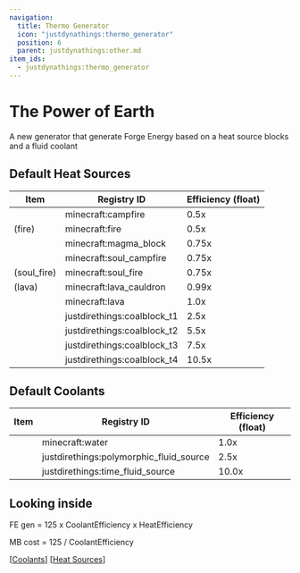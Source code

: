 ```yaml
---
navigation:
  title: Thermo Generator
  icon: "justdynathings:thermo_generator"
  position: 6
  parent: justdynathings:other.md
item_ids:
  - justdynathings:thermo_generator
---
```


# The Power of Earth

A new generator that generate Forge Energy based on a heat source blocks and a fluid coolant

<BlockImage id="justdynathings:thermo_generator" scale="4.0" p:facing="down" p:active="true"/>

<Recipe id="justdynathings:thermo_generator" />

## Default Heat Sources

| Item                                                                     | Registry ID                 | Efficiency (float) |
| ------------------------------------------------------------------------ | --------------------------- | ------------------ |
| <ItemImage id= "minecraft:campfire"  scale="0.75" />                     | minecraft:campfire          | 0.5x               |
| <ItemImage id= "minecraft:flint_and_steel"   scale="0.75" /> (fire)      | minecraft:fire              | 0.5x               |
| <ItemImage id="minecraft:magma_block"   scale="0.75" />                  | minecraft:magma_block       | 0.75x              |
| <ItemImage id="minecraft:soul_campfire"  scale="0.75" />                 | minecraft:soul_campfire     | 0.75x              |
| <ItemImage id="minecraft:flint_and_steel"    scale="0.75" /> (soul_fire) | minecraft:soul_fire         | 0.75x              |
| <ItemImage id= "minecraft:cauldron"   scale="0.75" /> (lava)             | minecraft:lava_cauldron     | 0.99x              |
| <ItemImage id= "minecraft:lava_bucket"         scale="0.75" />           | minecraft:lava              | 1.0x               |
| <ItemImage id= "justdirethings:coalblock_t1"  scale="0.75" />            | justdirethings:coalblock_t1 | 2.5x               |
| <ItemImage id="justdirethings:coalblock_t2"  scale="0.75" />             | justdirethings:coalblock_t2 | 5.5x               |
| <ItemImage id="justdirethings:coalblock_t3"  scale="0.75" />             | justdirethings:coalblock_t3 | 7.5x               |
| <ItemImage id="justdirethings:coalblock_t4"  scale="0.75" />             | justdirethings:coalblock_t4 | 10.5x              |

## Default Coolants

| Item                                                                      | Registry ID                             | Efficiency (float) |
| ------------------------------------------------------------------------- | --------------------------------------- | ------------------ |
| <ItemImage id= "minecraft:water_bucket"            scale="0.75" />        | minecraft:water                         | 1.0x               |
| <ItemImage id= "justdirethings:polymorphic_fluid_bucket"  scale="0.75" /> | justdirethings:polymorphic_fluid_source | 2.5x               |
| <ItemImage id= "justdirethings:time_fluid_bucket"    scale="0.75" />      | justdirethings:time_fluid_source        | 10.0x              |

## Looking inside

FE gen = 125 x CoolantEfficiency x HeatEfficiency

MB cost = 125 / CoolantEfficiency

[[Coolants](https://github.com/DevDyna/JustDynaThings/blob/main/src/generated/resources/data/justdynathings/data_maps/fluid/thermo_coolants.json)] [[Heat Sources](https://github.com/DevDyna/JustDynaThings/blob/main/src/generated/resources/data/justdynathings/data_maps/block/thermo_heat_sources.json)]